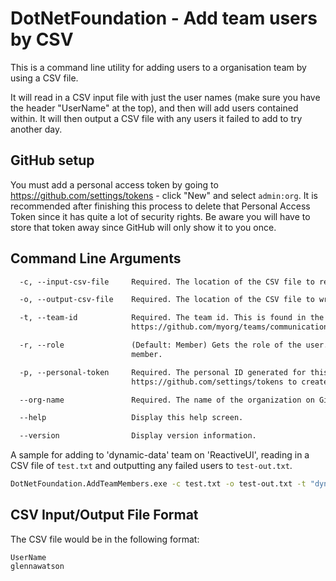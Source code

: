 # DotNetFoundation - Add team users by CSV

This is a command line utility for adding users to a organisation team by using a CSV file.

It will read in a CSV input file with just the user names (make sure you have the header "UserName" at the top), and then will add users contained within. It will then output a CSV file with any users it failed to add to try another day.

## GitHub setup

You must add a personal access token by going to https://github.com/settings/tokens - click "New" and select `admin:org`. It is recommended after finishing this process to delete that Personal Access Token since it has quite a lot of security rights. Be aware you will have to store that token away since GitHub will only show it to you once.

## Command Line Arguments

```txt
  -c, --input-csv-file     Required. The location of the CSV file to read for user names.

  -o, --output-csv-file    Required. The location of the CSV file to write for user names of users we couldn't add.

  -t, --team-id            Required. The team id. This is found in the URL of the team. For example
                           https://github.com/myorg/teams/communications -- communications would be the team ID.

  -r, --role               (Default: Member) Gets the role of the user. Either member or maintainer. Defaults to
                           member.

  -p, --personal-token     Required. The personal ID generated for this process. Go to
                           https://github.com/settings/tokens to create. write:org is required.

  --org-name               Required. The name of the organization on GitHub. Eg dotnet-foundation.

  --help                   Display this help screen.

  --version                Display version information.
```

A sample for adding to 'dynamic-data' team on 'ReactiveUI', reading in a CSV file of `test.txt` and outputting any failed users to `test-out.txt`.

```bash
DotNetFoundation.AddTeamMembers.exe -c test.txt -o test-out.txt -t "dynamic-data" -p "personal-access-token" --org-name ReactiveUI
```

## CSV Input/Output File Format

The CSV file would be in the following format:

```csv
UserName
glennawatson
```
